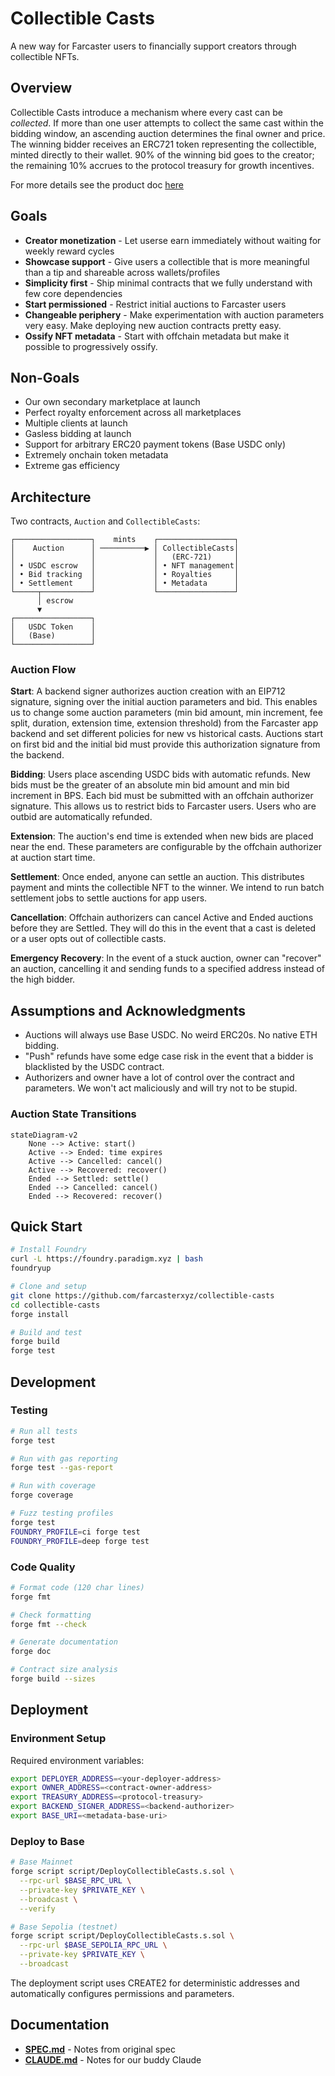 # Collectible Casts

A new way for Farcaster users to financially support creators through collectible NFTs.

## Overview

Collectible Casts introduce a mechanism where every cast can be _collected_. If more than one user attempts to collect the same cast within the bidding window, an ascending auction determines the final owner and price. The winning bidder receives an ERC721 token representing the collectible, minted directly to their wallet. 90% of the winning bid goes to the creator; the remaining 10% accrues to the protocol treasury for growth incentives.

For more details see the product doc [here](https://farcasterhq.notion.site/Collectibles-2306a6c0c10180d7a917c24892662a3c)

## Goals

- **Creator monetization** - Let userse earn immediately without waiting for weekly reward cycles
- **Showcase support** - Give users a collectible that is more meaningful than a tip and shareable across wallets/profiles
- **Simplicity first** - Ship minimal contracts that we fully understand with few core dependencies
- **Start permissioned** - Restrict initial auctions to Farcaster users
- **Changeable periphery** - Make experimentation with auction parameters very easy. Make deploying new auction contracts pretty easy.
- **Ossify NFT metadata** - Start with offchain metadata but make it possible to progressively ossify.

## Non-Goals

- Our own secondary marketplace at launch
- Perfect royalty enforcement across all marketplaces
- Multiple clients at launch
- Gasless bidding at launch
- Support for arbitrary ERC20 payment tokens (Base USDC only)
- Extremely onchain token metadata
- Extreme gas efficiency

## Architecture

Two contracts, `Auction` and `CollectibleCasts`:

```
┌─────────────────┐    mints    ┌─────────────────┐
│    Auction      │ ──────────▶ │ CollectibleCasts│
│                 │             │   (ERC-721)     │
│ • USDC escrow   │             │ • NFT management│
│ • Bid tracking  │             │ • Royalties     │
│ • Settlement    │             │ • Metadata      │
└─────┬───────────┘             └─────────────────┘
      │ escrow
      ▼
┌─────────────────┐
│   USDC Token    │
│   (Base)        │
└─────────────────┘
```

### Auction Flow

**Start**:
A backend signer authorizes auction creation with an EIP712 signature, signing over the initial auction parameters and bid. This enables us to change some auction parameters (min bid amount, min increment, fee split, duration, extension time, extension threshold) from the Farcaster app backend and set different policies for new vs historical casts. Auctions start on first bid and the initial bid must provide this authorization signature from the backend.

**Bidding**:
Users place ascending USDC bids with automatic refunds. New bids must be the greater of an absolute min bid amount and min bid increment in BPS. Each bid must be submitted with an offchain authorizer signature. This allows us to restrict bids to Farcaster users. Users who are outbid are automatically refunded.

**Extension**:
The auction's end time is extended when new bids are placed near the end. These parameters are configurable by the offchain authorizer at auction start time.

**Settlement**:
Once ended, anyone can settle an auction. This distributes payment and mints the collectible NFT to the winner. We intend to run batch settlement jobs to settle auctions for app users.

**Cancellation**:
Offchain authorizers can cancel Active and Ended auctions before they are Settled. They will do this in the event that a cast is deleted or a user opts out of collectible casts.

**Emergency Recovery**:
In the event of a stuck auction, owner can "recover" an auction, cancelling it and sending funds to a specified address instead of the high bidder.

## Assumptions and Acknowledgments

- Auctions will always use Base USDC. No weird ERC20s. No native ETH bidding.
- "Push" refunds have some edge case risk in the event that a bidder is blacklisted by the USDC contract.
- Authorizers and owner have a lot of control over the contract and parameters. We won't act maliciously and will try not to be stupid.

### Auction State Transitions

```mermaid
stateDiagram-v2
    None --> Active: start()
    Active --> Ended: time expires
    Active --> Cancelled: cancel()
    Active --> Recovered: recover()
    Ended --> Settled: settle()
    Ended --> Cancelled: cancel()
    Ended --> Recovered: recover()
```

## Quick Start

```bash
# Install Foundry
curl -L https://foundry.paradigm.xyz | bash
foundryup

# Clone and setup
git clone https://github.com/farcasterxyz/collectible-casts
cd collectible-casts
forge install

# Build and test
forge build
forge test
```

## Development

### Testing

```bash
# Run all tests
forge test

# Run with gas reporting
forge test --gas-report

# Run with coverage
forge coverage

# Fuzz testing profiles
forge test
FOUNDRY_PROFILE=ci forge test
FOUNDRY_PROFILE=deep forge test
```

### Code Quality

```bash
# Format code (120 char lines)
forge fmt

# Check formatting
forge fmt --check

# Generate documentation
forge doc

# Contract size analysis
forge build --sizes
```

## Deployment

### Environment Setup

Required environment variables:

```bash
export DEPLOYER_ADDRESS=<your-deployer-address>
export OWNER_ADDRESS=<contract-owner-address>
export TREASURY_ADDRESS=<protocol-treasury>
export BACKEND_SIGNER_ADDRESS=<backend-authorizer>
export BASE_URI=<metadata-base-uri>
```

### Deploy to Base

```bash
# Base Mainnet
forge script script/DeployCollectibleCasts.s.sol \
  --rpc-url $BASE_RPC_URL \
  --private-key $PRIVATE_KEY \
  --broadcast \
  --verify

# Base Sepolia (testnet)
forge script script/DeployCollectibleCasts.s.sol \
  --rpc-url $BASE_SEPOLIA_RPC_URL \
  --private-key $PRIVATE_KEY \
  --broadcast
```

The deployment script uses CREATE2 for deterministic addresses and automatically configures permissions and parameters.

## Documentation

- **[SPEC.md](./SPEC.md)** - Notes from original spec
- **[CLAUDE.md](./CLAUDE.md)** - Notes for our buddy Claude
